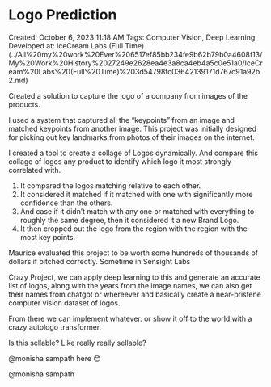 # Logo Prediction

Created: October 6, 2023 11:18 AM
Tags: Computer Vision, Deep Learning
Developed at: IceCream Labs (Full Time) (../All%20my%20work%20Ever%206517ef85bb234fe9b62b79b0a4608f13/My%20Work%20History%2027249e2628ea4e3a8ca4eb4a5c0e51a0/IceCream%20Labs%20(Full%20Time)%203d54798fc03642139171d767c91a92b2.md)

Created a solution to capture the logo of a company from images of the products.

I used a system that captured all the “keypoints” from an image and matched keypoints from another image. This project was initially designed for picking out key landmarks from photos of their images on the internet.

I created a tool to create a collage of Logos dynamically. And compare this collage of logos any product to identify which logo it most strongly correlated with.

1. It compared the logos matching relative to each other. 
2. It considered it matched if it matched with one with significantly more confidence than the others. 
3. And case if it didn’t match with any one or matched with everything to roughly the same degree, then it considered it a new Brand Logo.
4. It then cropped out the logo from the region with the region with the most key points.

Maurice evaluated this project to be worth some hundreds of thousands of dollars if pitched correctly. Sometime in Sensight Labs

Crazy Project, we can apply deep learning to this and generate an accurate list of logos, along with the years from the image names, we can also get their names from chatgpt or whereever and basically create a near-pristene computer vision dataset of logos.

From there we can implement whatever. or show it off to the world with a crazy autologo transformer.

Is this sellable? Like really really sellable?

@monisha sampath here 😊

@monisha sampath